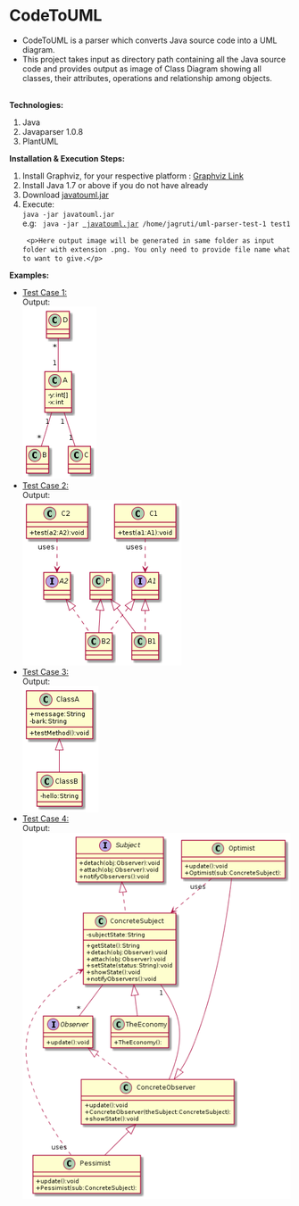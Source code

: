 # CodeToUML
<ul>
<li>CodeToUML is a parser which converts Java source code into a UML diagram. </li>
<li>This project takes input as directory path containing all the Java source code and provides output as image of Class Diagram showing all classes, their attributes, operations and relationship among objects. </li>
</ul>
<br/>
<b>Technologies:</b>
<ol><li> Java</li>
<li> Javaparser 1.0.8</li>
<li> PlantUML</li>
</ol>

<b>Installation & Execution Steps:</b>
<ol>
<li> Install Graphviz, for your respective platform : <a href="http://www.graphviz.org/Download_windows.php"> Graphviz Link</a> </li>
<li> Install Java 1.7 or above if you do not have already</li>
<li> Download <a href="https://github.com/jagrutipatil/CodeToUML/blob/master/jar/javatouml.jar"> javatouml.jar</a> </li>
<li> Execute:<br/>
     <code>java -jar javatouml.jar <input_folder_path> <output­file­name></code> <br/>
     e.g:
     <code> java -jar <a href="https://github.com/jagrutipatil/CodeToUML/blob/master/jar/javatouml.jar"> javatouml.jar</a> /home/jagruti/uml-parser-test-1 test1 </code>
     
     <p>Here output image will be generated in same folder as input folder with extension .png. You only need to provide file name what to want to give.</p>
     
</li>
</ol>

<b> Examples:</b>
<ul>
<li><a href="https://github.com/jagrutipatil/CodeToUML/blob/master/testcases/uml-parser-test-1.zip">Test Case 1:</a>
<br/>Output:<br/>
<img src="https://github.com/jagrutipatil/CodeToUML/blob/master/testcases/output/test1.png">
</li>
<li><a href="https://github.com/jagrutipatil/CodeToUML/blob/master/testcases/uml-parser-test-2.zip">Test Case 2:</a>
<br/>Output:<br/>
<img src="https://github.com/jagrutipatil/CodeToUML/blob/master/testcases/output/test2.png">
</li>
<li><a href="https://github.com/jagrutipatil/CodeToUML/blob/master/testcases/uml-parser-test-3.zip">Test Case 3:</a>
<br/>Output:<br/>
<img src="https://github.com/jagrutipatil/CodeToUML/blob/master/testcases/output/test3.png">
</li>
<li><a href="https://github.com/jagrutipatil/CodeToUML/blob/master/testcases/uml-parser-test-4.zip">Test Case 4:</a>
<br/>Output:<br/>
<img src="https://github.com/jagrutipatil/CodeToUML/blob/master/testcases/output/test4.png">
</li>
</ul>
